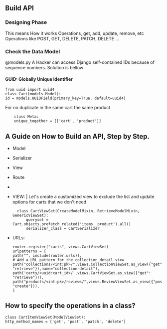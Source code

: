 ## Build API
### Designing Phase
This means How it works Operations, get, add, update, remove, etc
Operations like 
POST, GET, DELETE, PATCH, DELETE ...
### Check the Data Model 
@models.py
A Hacker can access Django self-contained IDs because of sequence numbers. Solution is bellow
#### GUID: Globally Unique Identifier
    from uuid import uuid4
    class Cart(models.Model):
    id = models.UUIDField(primary_key=True, default=uuid4)
For no duplicate in the same cart the same product

        class Meta:
        unique_together = [['cart', 'product']]
## A Guide on How to Build an API, Step by Step.
- Model
- Serializer
- View
- Route
- 
- VIEW: | Let's create a customized view to exclude the list and update options for carts that we don't need.

        class CartViewSet(CreateModelMixin, RetrieveModelMixin, GenericViewSet):
            queryset = Cart.objects.prefetch_related('items__product').all()
            serializer_class = CartSerializer
- URLs:

      router.register("carts", views.CartViewSet)
      urlpatterns = [
      path("", include(router.urls)),
      # Add a URL pattern for the collection detail view
      path("collections/<int:pk>/",views.CollectionViewSet.as_view({"get": "retrieve"}),name="collection-detail"),
      path('carts/<uuid:cart_id>/',views.CartViewSet.as_view({"get": "retrieve"})),
      path("products/<int:pk>/reviews/",views.ReviewViewSet.as_view({"post": "create"})),
      ]
## How to specify the operations in a class?
    class CartItemViewSet(ModelViewSet):
    http_method_names = ['get', 'post', 'patch', 'delete']
   
         
